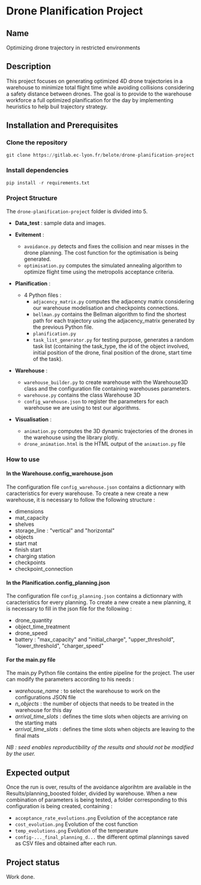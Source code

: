 # Drone Planification Project
## Name
Optimizing drone trajectory in restricted environments

## Description
This project focuses on generating optimized 4D drone trajectories in a warehouse to minimize total flight time while avoiding collisions considering a safety distance between drones. The goal is to provide to the warehouse workforce a full optimized planification for the day by implementing heuristics to help buil trajectory strategy.

## Installation and Prerequisites

### Clone the repository

   ```python
   git clone https://gitlab.ec-lyon.fr/belote/drone-planification-project.git`
```

### Install dependencies
   ```python
   pip install -r requirements.txt
```

### Project Structure

The `drone-planification-project` folder is divided into 5.
- **Data_test** : sample data and images.
- **Evitement** : 
   - `avoidance.py` detects and fixes the collision and near misses in the drone planning. The cost function for the optimisation is being generated.
   - `optimisation.py` computes the simulated annealing algorithm to optimize flight time using the metropolis acceptance criteria.
- **Planification** :
   - 4 Python files :
      - `adjacency_matrix.py` computes the adjacency matrix considering our warehouse modelisation and checkpoints connections.
      - `bellman.py` contains the Bellman algorithm to find the shortest path for each trajectory using the adjacency_matrix generated by the previous Python file.
      - `planification.py` 
      - `task_list_generator.py` for testing purpose, generates a random task list (containing the task_type, the id of the object involved, initial position of the drone, final position of the drone, start time of the task).
- **Warehouse** : 
   - `warehouse_builder.py` to create warehouse with the Warehouse3D class and the configuration file containing warehouses parameters.
   - `warehouse.py` contains the class Warehouse 3D
   - `config_warehouse.json` to register the parameters for each warehouse we are using to test our algorithms.

- **Visualisation** : 
   - `animation.py` computes the 3D dynamic trajectories of the drones in the warehouse using the      library plotly.
   - `drone_animation.html` is the HTML output of the `animation.py` file


### How to use

#### In the Warehouse.config_warehouse.json
The configuration file `config_warehouse.json` contains a dictionnary with caracteristics for every warehouse. To create a new create a new warehouse, it is necessary to follow the following structure : 
- dimensions
- mat_capacity
- shelves 
- storage_line : "vertical" and "horizontal"
- objects
- start mat
- finish start
- charging station 
- checkpoints
- checkpoint_connection

#### In the Planification.config_planning.json

The configuration file `config_planning.json` contains a dictionnary with caracteristics for every planning. To create a new create a new planning, it is necessary to fill in the json file for the following :
- drone_quantity
- object_time_treatment
- drone_speed 
- battery : "max_capacity" and "initial_charge", "upper_threshold", "lower_threshold", "charger_speed"

#### For the main.py file
The main.py Python file contains the entire pipeline for the project. The user can modify the parameters according to his needs : 
- *warehouse_name* : to select the warehouse to work on the configurations JSON file
- *n_objects* : the number of objects that needs to be treated in the warehouse for this day
- *arrival_time_slots* : defines the time slots when objects are arriving on the starting mats
- *arrival_time_slots* : defines the time slots when objects are leaving to the final mats

*NB : seed enables reproductibility of the results and should not be modified by the user.*

## Expected output

Once the run is over, results of the avoidance algorihtm are available in the Results/planning_boosted folder, divided by warehouse. When a new combination of parameters is being tested, a folder corresponding to this configuration is being created, containing :

- `acceptance_rate_evolutions.png` Evolution of the acceptance rate
- `cost_evolution.png` Evolution of the cost function 
- `temp_evolutions.png` Evolution of the temperature
- `config-..._final_planning_d...` the different optimal plannings saved as CSV files and obtained after each run.

## Project status
Work done.
